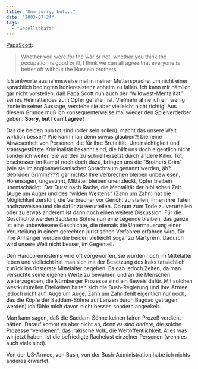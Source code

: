 ```yaml
---
title: "Umm sorry, but..."
date: "2003-07-24"
tags:
  - "Gesellschaft"
---
```


[PapaScott](http://www.papascott.de/ "PapaScott"):

> Whether you were for the war or not, whether you think the occupation is good or ill, I think we can all agree that everyone is better off without the Hussein brothers.

Ich antworte ausnahmsweise mal in meiner Muttersprache, um nicht einer sprachlich bedingten Ironieresistenz anheim zu fallen. Ich kann mir nämlich gar nicht vorstellen, daß Papa Scott nun auch der “Wildwest-Mentalität” seines Heimatlandes zum Opfer gefallen ist. Vielmehr ahne ich ein wenig Ironie in seiner Aussage, verstehe sie aber vielleicht nicht richtig. Aus diesem Grunde muß ich konsequenterweise mal wieder den Spielverderber geben: **Sorry, but I can’t agree!**

Das die beiden nun tot sind (oder sein sollen), macht das unsere Welt wirklich besser? Wie kann man denn sowas glauben?! Die reine Abwesenheit von Personen, die für ihre Brutalität, Uneinsichtigkeit und staatsgestützte Kriminalität bekannt sind, die hilft uns doch eigentlich nicht sonderlich weiter. Sie werden zu schnell ersetzt durch andere Killer. Tot, erschossen im Kampf noch doch dazu, bringen uns die “Brothers Grim” (wie sie im angloamerikanischen Sprachraum genannt werden, äh? Gebrüder Grimm????) gar nichts! Ihre Verbrechen bleiben unbewiesen, Hörensagen, ungesühnt, Mittäter bleiben unentdeckt, Opfer bleiben unentschädigt. Der Durst nach Rache, die Mentalität der biblischen Zeit (Auge um Auge) und des “wilden Westens” (Zahn um Zahn) hat die Möglichkeit zerstört, die Verbrecher vor Gericht zu stellen, ihnen ihre Taten nachzuweisen und sie dafür zu verurteilen. Ob nun zum Tode zu verurteilen oder zu etwas anderem ist dann noch einen weitere Diskussion. Für die Geschichte werden Saddams Söhne nun eine Legende bleiben, das ganze ist eine unbewiesene Geschichte, die niemals die Untermauerung einer Verurteilung in einem gerechten juristischen Verfahren erfahren wird, für ihre Anhänger werden die beiden vielleicht sogar zu Märtyrern. Dadurch wird unsere Welt nicht besser, im Gegenteil.

Den Hardcoremoslems wird oft vorgeworfen, sie würden noch im Mittelalter leben und vielleicht hat man sich mit der Besetzung des Iraks tatsächlich zurück ins finsterste Mittelalter begeben. Es gab jedoch Zeiten, da man versuchte seine eigenen Werte zu bewahren und an die Menschen weiterzugeben, die Nürnberger Prozesse sind ein Beweis dafür. Mit solchen westkulturellen Eitelkeiten halten sich die Bush-Regierung und ihre Armee jedoch nicht auf. Auge um Auge, Zahn um Zahn(fehlt eigentlich nur noch, das die Köpfe der Saddam-Söhne auf Lanzen durch Bagdad getragen werden) ich fühle mich davon nicht besser, sondern angeekelt.

Man kann sagen, daß die Saddam-Söhne keinen fairen Prozeß verdient hätten. Darauf kommt es aber nicht an, denn _es sind andere_, die solche Prozesse “verdienen”: das irakische Volk, die Weltöffentlichkeit. Alles was wir jetzt haben, ist die befriedigte Rachelust einzelner Personen (wenn es auch viele sind).

Von der US-Armee, von Bush, von der Bush-Administration habe ich nichts anderes erwartet.
